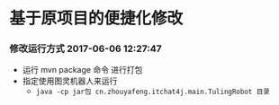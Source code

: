 # 基于原项目的便捷化修改

### 修改运行方式 2017-06-06 12:27:47
- 运行 mvn package 命令 进行打包
- 指定使用图灵机器人来运行
    - `java -cp jar包 cn.zhouyafeng.itchat4j.main.TulingRobot 目录`



